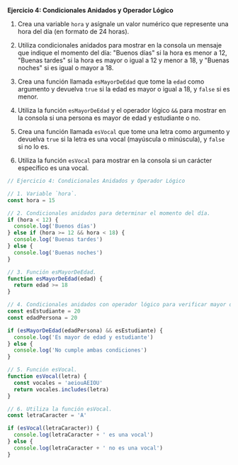 **Ejercicio 4: Condicionales Anidados y Operador Lógico**

1. Crea una variable `hora` y asígnale un valor numérico que represente una hora del día (en formato de 24 horas).

2. Utiliza condicionales anidados para mostrar en la consola un mensaje que indique el momento del día: "Buenos días" si la hora es menor a 12, "Buenas tardes" si la hora es mayor o igual a 12 y menor a 18, y "Buenas noches" si es igual o mayor a 18.

3. Crea una función llamada `esMayorDeEdad` que tome la `edad` como argumento y devuelva `true` si la edad es mayor o igual a 18, y `false` si es menor.

4. Utiliza la función `esMayorDeEdad` y el operador lógico `&&` para mostrar en la consola si una persona es mayor de edad y estudiante o no.

5. Crea una función llamada `esVocal` que tome una letra como argumento y devuelva `true` si la letra es una vocal (mayúscula o minúscula), y `false` si no lo es.

6. Utiliza la función `esVocal` para mostrar en la consola si un carácter específico es una vocal.

```javascript
// Ejercicio 4: Condicionales Anidados y Operador Lógico

// 1. Variable `hora`.
const hora = 15

// 2. Condicionales anidados para determinar el momento del día.
if (hora < 12) {
  console.log('Buenos días')
} else if (hora >= 12 && hora < 18) {
  console.log('Buenas tardes')
} else {
  console.log('Buenas noches')
}

// 3. Función esMayorDeEdad.
function esMayorDeEdad(edad) {
  return edad >= 18
}

// 4. Condicionales anidados con operador lógico para verificar mayor de edad y estudiante.
const esEstudiante = 20
const edadPersona = 20

if (esMayorDeEdad(edadPersona) && esEstudiante) {
  console.log('Es mayor de edad y estudiante')
} else {
  console.log('No cumple ambas condiciones')
}

// 5. Función esVocal.
function esVocal(letra) {
  const vocales = 'aeiouAEIOU'
  return vocales.includes(letra)
}

// 6. Utiliza la función esVocal.
const letraCaracter = 'A'

if (esVocal(letraCaracter)) {
  console.log(letraCaracter + ' es una vocal')
} else {
  console.log(letraCaracter + ' no es una vocal')
}
```
